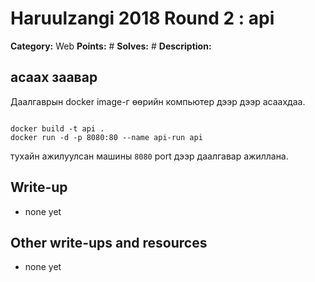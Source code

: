 # Haruulzangi 2018 Round 2 : api
**Category:** Web
**Points:** #
**Solves:** #
**Description:**



## асаах заавар
Даалгаврын docker image-г өөрийн компьютер дээр дээр асаахдаа.
```ShellSession

docker build -t api . 
docker run -d -p 8080:80 --name api-run api 

```
тухайн ажилуулсан машины `8080` port дээр даалгавар ажиллана. 




## Write-up

* none yet


## Other write-ups and resources

* none yet
